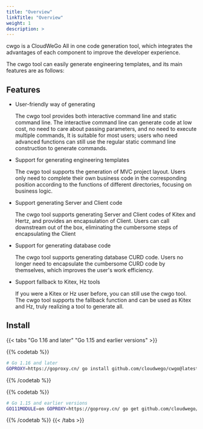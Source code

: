 ```yaml
---
title: "Overview"
linkTitle: "Overview"
weight: 1
description: >
---
```


cwgo is a CloudWeGo All in one code generation tool, which integrates the advantages of each component to improve the developer experience.

The cwgo tool can easily generate engineering templates, and its main features are as follows:

## Features

- User-friendly way of generating

  The cwgo tool provides both interactive command line and static command line. The interactive command line can generate code at low cost, no need to care about passing parameters, and no need to execute multiple commands,
  It is suitable for most users; users who need advanced functions can still use the regular static command line construction to generate commands.

- Support for generating engineering templates

  The cwgo tool supports the generation of MVC project layout. Users only need to complete their own business code in the corresponding position according to the functions of different directories, focusing on business logic.

- Support generating Server and Client code

  The cwgo tool supports generating Server and Client codes of Kitex and Hertz, and provides an encapsulation of Client. Users can call downstream out of the box, eliminating the cumbersome steps of encapsulating the Client

- Support for generating database code

  The cwgo tool supports generating database CURD code. Users no longer need to encapsulate the cumbersome CURD code by themselves, which improves the user's work efficiency.

- Support fallback to Kitex, Hz tools

  If you were a Kitex or Hz user before, you can still use the cwgo tool. The cwgo tool supports the fallback function and can be used as Kitex and Hz, truly realizing a tool to generate all.

## Install

{{< tabs "Go 1.16 and later" "Go 1.15 and earlier versions" >}}

{{% codetab %}}

```bash
# Go 1.16 and later
GOPROXY=https://goproxy.cn/ go install github.com/cloudwego/cwgo@latest
```

{{% /codetab %}}

{{% codetab %}}

```bash
# Go 1.15 and earlier versions
GO111MODULE=on GOPROXY=https://goproxy.cn/ go get github.com/cloudwego/cwgo@latest
```

{{% /codetab %}}
{{< /tabs >}}
